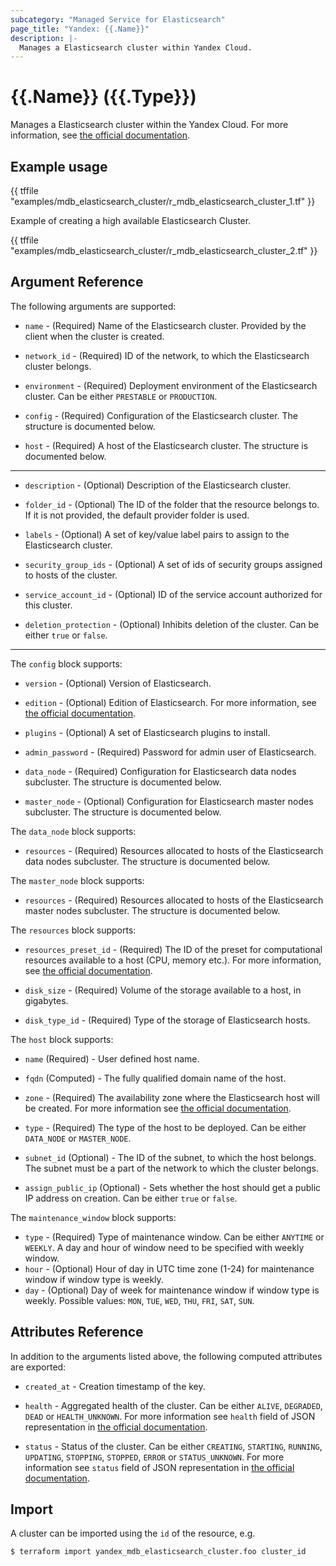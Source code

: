 ```yaml
---
subcategory: "Managed Service for Elasticsearch"
page_title: "Yandex: {{.Name}}"
description: |-
  Manages a Elasticsearch cluster within Yandex Cloud.
---
```


# {{.Name}} ({{.Type}})

Manages a Elasticsearch cluster within the Yandex Cloud. For more information, see [the official documentation](https://cloud.yandex.com/docs/managed-elasticsearch/concepts).

## Example usage

{{ tffile "examples/mdb_elasticsearch_cluster/r_mdb_elasticsearch_cluster_1.tf" }}

Example of creating a high available Elasticsearch Cluster.

{{ tffile "examples/mdb_elasticsearch_cluster/r_mdb_elasticsearch_cluster_2.tf" }}

## Argument Reference

The following arguments are supported:

* `name` - (Required) Name of the Elasticsearch cluster. Provided by the client when the cluster is created.

* `network_id` - (Required) ID of the network, to which the Elasticsearch cluster belongs.

* `environment` - (Required) Deployment environment of the Elasticsearch cluster. Can be either `PRESTABLE` or `PRODUCTION`.

* `config` - (Required) Configuration of the Elasticsearch cluster. The structure is documented below.

* `host` - (Required) A host of the Elasticsearch cluster. The structure is documented below.

---

* `description` - (Optional) Description of the Elasticsearch cluster.

* `folder_id` - (Optional) The ID of the folder that the resource belongs to. If it is not provided, the default provider folder is used.

* `labels` - (Optional) A set of key/value label pairs to assign to the Elasticsearch cluster.

* `security_group_ids` - (Optional) A set of ids of security groups assigned to hosts of the cluster.

* `service_account_id` - (Optional) ID of the service account authorized for this cluster.

* `deletion_protection` - (Optional) Inhibits deletion of the cluster. Can be either `true` or `false`.

---

The `config` block supports:

* `version` - (Optional) Version of Elasticsearch.

* `edition` - (Optional) Edition of Elasticsearch. For more information, see [the official documentation](https://yandex.cloud/docs/managed-elasticsearch/concepts/es-editions).

* `plugins` - (Optional) A set of Elasticsearch plugins to install.

* `admin_password` - (Required) Password for admin user of Elasticsearch.

* `data_node` - (Required) Configuration for Elasticsearch data nodes subcluster. The structure is documented below.

* `master_node` - (Optional) Configuration for Elasticsearch master nodes subcluster. The structure is documented below.

The `data_node` block supports:

* `resources` - (Required) Resources allocated to hosts of the Elasticsearch data nodes subcluster. The structure is documented below.

The `master_node` block supports:

* `resources` - (Required) Resources allocated to hosts of the Elasticsearch master nodes subcluster. The structure is documented below.

The `resources` block supports:

* `resources_preset_id` - (Required) The ID of the preset for computational resources available to a host (CPU, memory etc.). For more information, see [the official documentation](https://cloud.yandex.com/docs/managed-elasticsearch/concepts).

* `disk_size` - (Required) Volume of the storage available to a host, in gigabytes.

* `disk_type_id` - (Required) Type of the storage of Elasticsearch hosts.

The `host` block supports:

* `name` (Required) - User defined host name.

* `fqdn` (Computed) - The fully qualified domain name of the host.

* `zone` - (Required) The availability zone where the Elasticsearch host will be created. For more information see [the official documentation](https://cloud.yandex.com/docs/overview/concepts/geo-scope).

* `type` - (Required) The type of the host to be deployed. Can be either `DATA_NODE` or `MASTER_NODE`.

* `subnet_id` (Optional) - The ID of the subnet, to which the host belongs. The subnet must be a part of the network to which the cluster belongs.

* `assign_public_ip` (Optional) - Sets whether the host should get a public IP address on creation. Can be either `true` or `false`.

The `maintenance_window` block supports:

* `type` - (Required) Type of maintenance window. Can be either `ANYTIME` or `WEEKLY`. A day and hour of window need to be specified with weekly window.
* `hour` - (Optional) Hour of day in UTC time zone (1-24) for maintenance window if window type is weekly.
* `day` - (Optional) Day of week for maintenance window if window type is weekly. Possible values: `MON`, `TUE`, `WED`, `THU`, `FRI`, `SAT`, `SUN`.

## Attributes Reference

In addition to the arguments listed above, the following computed attributes are exported:

* `created_at` - Creation timestamp of the key.

* `health` - Aggregated health of the cluster. Can be either `ALIVE`, `DEGRADED`, `DEAD` or `HEALTH_UNKNOWN`. For more information see `health` field of JSON representation in [the official documentation](https://cloud.yandex.com/docs/managed-elasticsearch/api-ref/Cluster/).

* `status` - Status of the cluster. Can be either `CREATING`, `STARTING`, `RUNNING`, `UPDATING`, `STOPPING`, `STOPPED`, `ERROR` or `STATUS_UNKNOWN`. For more information see `status` field of JSON representation in [the official documentation](https://cloud.yandex.com/docs/managed-elasticsearch/api-ref/Cluster/).

## Import

A cluster can be imported using the `id` of the resource, e.g.

```
$ terraform import yandex_mdb_elasticsearch_cluster.foo cluster_id
```
